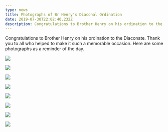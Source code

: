 ```yaml
---
type: news
title: Photographs of Br Henry's Diaconal Ordination
date: 2019-07-30T22:02:40.232Z
description: Congratulations to Brother Henry on his ordination to the Diaconate.
---
```

Congratulations to Brother Henry on his ordination to the Diaconate. Thank you to all who helped to make it such a memorable occasion. Here are some photographs as a reminder of the day.

![](/media/br-henry-1.jpg)

![](/media/br-henry-2.jpg)

![](/media/br-henry-3.jpg)

![](/media/br-henry-4.jpg)

![](/media/br-henry-5.jpg)

![](/media/br-henry-6.jpg)

![](/media/br-henry-7.jpg)

![](/media/br-henry-8.jpg)
